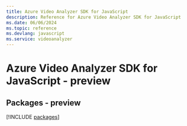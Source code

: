```yaml
---
title: Azure Video Analyzer SDK for JavaScript
description: Reference for Azure Video Analyzer SDK for JavaScript
ms.date: 06/06/2024
ms.topic: reference
ms.devlang: javascript
ms.service: videoanalyzer
---
```

# Azure Video Analyzer SDK for JavaScript - preview
## Packages - preview
[!INCLUDE [packages](video-analyzer-index.md)]